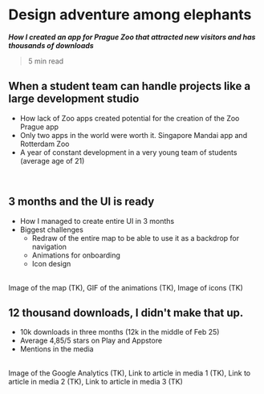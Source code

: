 
# Design adventure among elephants
***How I created an app for Prague Zoo that attracted new visitors and has thousands of downloads*** <br>

> 5 min read <br>

## When a student team can handle projects like a large development studio 
- How lack of Zoo apps created potential for the creation of the Zoo Prague app
- Only two apps in the world were worth it. Singapore Mandai app and Rotterdam Zoo
- A year of constant development in a very young team of students (average age of 21)
<br>

## 3 months and the UI is ready
- How I managed to create entire UI in 3 months
- Biggest challenges
  - Redraw of the entire map to be able to use it as a backdrop for navigation
  - Animations for onboarding
  - Icon design
<br>
Image of the map (TK), GIF of the animations (TK), Image of icons (TK)
<br>

## 12 thousand downloads, I didn't make that up.
- 10k downloads in three months (12k in the middle of Feb 25)
- Average 4,85/5 stars on Play and Appstore
- Mentions in the media
<br>
Image of the Google Analytics (TK), Link to article in media 1 (TK), Link to article in media 2 (TK), Link to article in media 3 (TK)

